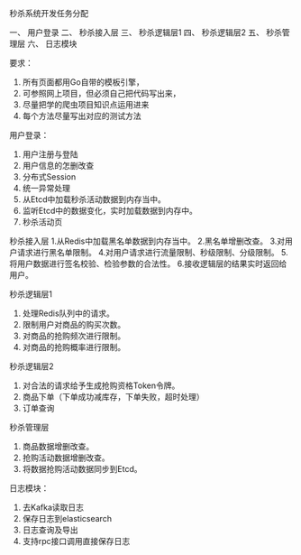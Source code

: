  秒杀系统开发任务分配
 
一、	用户登录
二、	秒杀接入层
三、	秒杀逻辑层1
四、	秒杀逻辑层2
五、	秒杀管理层
六、	日志模块

要求：
1.	所有页面都用Go自带的模板引擎，
2.	可参照网上项目，但必须自己把代码写出来，
3.	尽量把学的爬虫项目知识点运用进来
4.	每个方法尽量写出对应的测试方法

用户登录：
1. 用户注册与登陆
2. 用户信息的怎删改查
3. 分布式Session
4. 统一异常处理
5. 从Etcd中加载秒杀活动数据到内存当中。
6. 监听Etcd中的数据变化，实时加载数据到内存中。
7. 秒杀活动页

秒杀接入层
1.从Redis中加载黑名单数据到内存当中。
2.黑名单增删改查。
3.对用户请求进行黑名单限制。
4.对用户请求进行流量限制、秒级限制、分级限制。
5.将用户数据进行签名校验、检验参数的合法性。
6.接收逻辑层的结果实时返回给用户。
 

秒杀逻辑层1
1. 处理Redis队列中的请求。
2. 限制用户对商品的购买次数。
3. 对商品的抢购频次进行限制。
4. 对商品的抢购概率进行限制。

秒杀逻辑层2
1. 对合法的请求给予生成抢购资格Token令牌。
2. 商品下单（下单成功减库存，下单失败，超时处理）
3. 订单查询
 

秒杀管理层
1.	商品数据增删改查。
2.	抢购活动数据增删改查。
3.	将数据抢购活动数据同步到Etcd。
 

日志模块：
1.	去Kafka读取日志
2.	保存日志到elasticsearch
3.	日志查询及导出
4.	支持rpc接口调用直接保存日志 


 
 